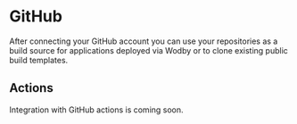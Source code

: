 # GitHub

After connecting your GitHub account you can use your repositories as a build source for applications deployed via Wodby or to clone existing public build templates.

## Actions

Integration with GitHub actions is coming soon.
